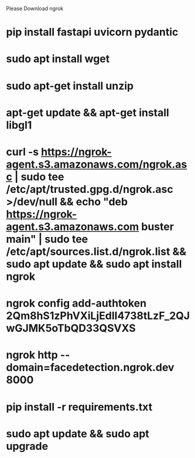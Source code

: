 Please Download ngrok

# pip install fastapi uvicorn pydantic

# sudo apt install wget

# sudo apt-get install unzip

# apt-get update && apt-get install libgl1

#  curl -s https://ngrok-agent.s3.amazonaws.com/ngrok.asc | sudo tee /etc/apt/trusted.gpg.d/ngrok.asc >/dev/null && echo "deb https://ngrok-agent.s3.amazonaws.com buster main" | sudo tee /etc/apt/sources.list.d/ngrok.list && sudo apt update && sudo apt install ngrok

# ngrok config add-authtoken 2Qm8hS1zPhVXiLjEdlI4738tLzF_2QJwGJMK5oTbQD33QSVXS

# ngrok http --domain=facedetection.ngrok.dev 8000

# pip install -r requirements.txt



# sudo apt update && sudo apt upgrade
